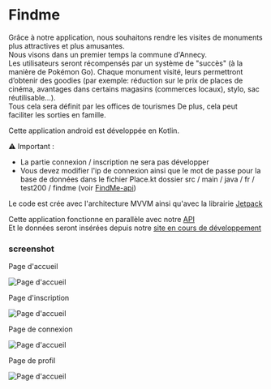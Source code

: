 # Findme

Grâce à notre application, nous souhaitons rendre les visites de monuments plus attractives et plus amusantes.
<br />Nous visons dans un premier temps la commune d'Annecy.<br />
Les utilisateurs seront récompensés par un système de "succès" (à la manière de Pokémon Go).
Chaque monument visité, leurs permettront d’obtenir des goodies (par exemple: réduction sur le prix de places de cinéma, avantages dans certains magasins (commerces locaux), stylo, sac réutilisable…).<br />
Tous cela sera définit par les offices de tourismes
De plus, cela peut faciliter les sorties en famille.

Cette application android est développée en Kotlin.

:warning: Important : 
- La partie connexion / inscription ne sera pas développer
- Vous devez modifier l'ip de connexion ainsi que le mot de passe pour la base de données dans le fichier Place.kt dossier src / main / java / fr / test200 / findme (voir [FindMe-api](https://github.com/LPDIM-ANNECY/FindMe-api))

Le code est crée avec l'architecture MVVM ainsi qu'avec la librairie [Jetpack](https://developer.android.com/jetpack)

Cette application fonctionne en parallèle avec notre [API](https://github.com/LPDIM-ANNECY/FindMe-api) <br />
Et le données seront insérées depuis notre [site en cours de développement](https://github.com/LPDIM-ANNECY/FindMe-Website)

### screenshot

Page d'accueil

![Page d'accueil](https://raw.githubusercontent.com/LPDIM-ANNECY/FindMe-main/dev/img/connection.png)

Page d'inscription

![Page d'accueil](https://raw.githubusercontent.com/LPDIM-ANNECY/FindMe-main/dev/img/register.png)

Page de connexion

![Page d'accueil](https://raw.githubusercontent.com/LPDIM-ANNECY/FindMe-main/dev/img/login.png)

Page de profil

![Page d'accueil](https://raw.githubusercontent.com/LPDIM-ANNECY/FindMe-main/dev/img/profile.png)
